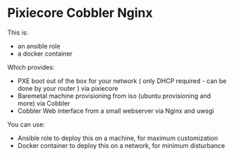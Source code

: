 Pixiecore Cobbler Nginx
=======================

This is:

- an ansible role
- a docker container

Which provides:

- PXE boot out of the box for your network ( only DHCP required - can be done by your router ) via pixiecore
- Baremetal machine provisioning from iso (ubuntu provisioning and more) via Cobbler
- Cobbler Web interface from a small webserver via Nginx and uwsgi

You can use: 

- Ansible role to deploy this on a machine, for maximum customization
- Docker container to deploy this on a network, for minimum disturbance

